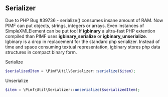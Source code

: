 ## Serializer

Due to PHP Bug #39736 - serialize() consumes insane amount of RAM. Now PIMF can put objects, strings, integers or arrays.
Even instances of SimpleXMLElement can be put too! If **igbinary** a ultra-fast PHP extention compiled than PIMF uses **igbinary_serialize** or
**igbinary_unserialize**. Igbinary is a drop in replacement for the standard php serializer. Instead of time and space consuming textual
representation, igbinary stores php data structures in compact binary form.

Serialize

```php
$serializedItem = \Pimf\Util\Serializer::serialize($item);
```

Unserialize

```php
$item = \Pimf\Util\Serializer::unserialize($serializedItem);
```
